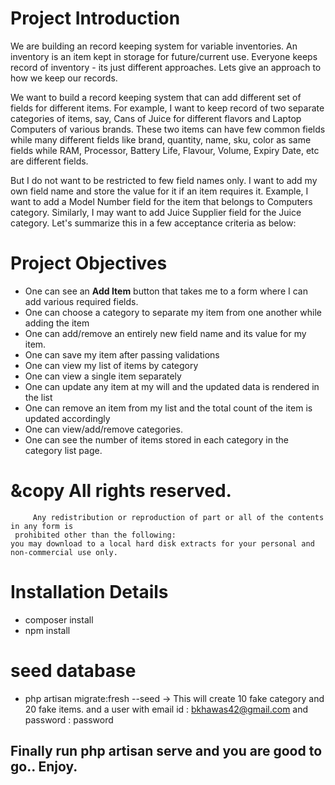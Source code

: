 # Project Introduction

We are building an record keeping system for variable inventories. An inventory is an item kept in storage for future/current use. Everyone keeps record of inventory - its just different approaches. Lets give an approach to how we keep our records.

We want to build a record keeping system that can add different set of fields for different items. For example, I want to keep record of two separate categories of items, say, Cans of Juice for different flavors and Laptop Computers of various brands. These two items can have few common fields while many different fields like brand, quantity, name, sku, color as same fields while RAM, Processor, Battery Life, Flavour, Volume, Expiry Date, etc are different fields. 

But I do not want to be restricted to few field names only. I want to add my own field name and store the value for it if an item requires it. Example, I want to add a Model Number field for the item that belongs to Computers category. Similarly, I may want to add Juice Supplier field for the Juice category. Let's summarize this in a few acceptance criteria as below:

# Project Objectives
-  One can see an **Add Item** button that takes me to a form where I can add various required fields.
-  One can choose a category to separate my item from one another while adding the item
-  One can add/remove an entirely new field name and its value for my item.
-  One can save my item after passing validations
-  One can view my list of items by category
-  One can view a single item separately
-  One can update any item at my will and the updated data is rendered in the list
-  One can remove an item from my list and the total count of the item is updated accordingly
-  One can view/add/remove categories.
-  One can see the number of items stored in each category in the category list page.


# &copy All rights reserved.
         Any redistribution or reproduction of part or all of the contents in any form is 
     prohibited other than the following:
    you may download to a local hard disk extracts for your personal and 
    non-commercial use only.

# Installation Details
- composer install
- npm install


# seed database
- php artisan migrate:fresh --seed
-> This will create 10 fake category and 20 fake items.
and a user with email id : bkhawas42@gmail.com  and password : password

## Finally run php artisan serve and you are good to go.. Enjoy.


